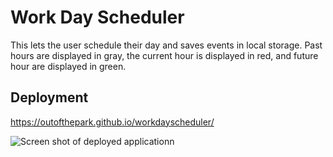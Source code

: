 # Work Day Scheduler
This lets the user schedule their day and saves events in local storage. Past hours are displayed in gray, the current hour is displayed in red, and future hour are displayed in green.

## Deployment
https://outofthepark.github.io/workdayscheduler/

![Screen shot of deployed applicationn](https://user-images.githubusercontent.com/42618949/129778454-2a0de078-2843-4a5a-b7b8-28b567f597d5.png "Work Day Scheduler")
